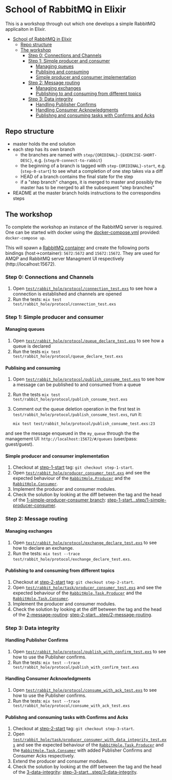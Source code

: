 # School of RabbitMQ in Elixir

This is a workshop through out which one develops a simple RabbitMQ applicaiton 
in Elixir.

- [School of RabbitMQ in Elixir](#school-of-rabbitmq-in-elixir)
  - [Repo structure](#repo-structure)
  - [The workshop](#the-workshop)
    - [Step 0: Connections and Channels](#step-0-connections-and-channels)
    - [Step 1: Simple producer and consumer](#step-1-simple-producer-and-consumer)
      - [Managing queues](#managing-queues)
      - [Publising and consuming](#publising-and-consuming)
      - [Simple producer and consumer implementation](#simple-producer-and-consumer-implementation)
    - [Step 2: Message routing](#step-2-message-routing)
      - [Managing exchanges](#managing-exchanges)
      - [Publishing to and consuming from different topics](#publishing-to-and-consuming-from-different-topics)
    - [Step 3: Data integrity](#step-3-data-integrity)
      - [Handling Publisher Confirms](#handling-publisher-confirms)
      - [Handling Consumer Acknowledgments](#handling-consumer-acknowledgments)
      - [Publishng and consuming tasks with Confirms and Acks](#publishng-and-consuming-tasks-with-confirms-and-acks)

## Repo structure

* master holds the end solution
* each step has its own branch
  * the branches are named with `step/{ORIDINAL}-{EXERCISE-SHORT-DESC}`, e.g. (`step/0-connect-to-rabbit`)
  * the beginning of a branch is tagged with `step-{ORIDINAL}-start`, e.g. (`step-0-start`) to see what a completion of one step takes via a diff
  * HEAD of a branch contains the final state for the step
  * if a "step branch" changes, it is merged to master and possibly the master 
  has to be merged to all the subsequent "step branches"
* README at the master branch holds instructions to the correspondins steps

## The workshop

To complete the workshop an instance of the RabbitMQ server is required. One
can be started with docker using the [docker-compose.yml](./docker-compose.yml)
provided: `docker-compose up`.

This will spawn a [RabbitMQ container](https://hub.docker.com/_/rabbitmq) and
create the following ports bindings (host->container): `5672:5672` and `15672:15672`.
They are used for AMQP and RabbitMQ server Managment UI respectively 
(http://localhost:15672).

### Step 0: Connections and Channels

1. Open [`test/rabbit_hole/protocol/connection_test.exs`](test/rabbit_hole/protocol/connection_test.exs) to see how a connection is established and channels are opened
2. Run the tests: `mix test test/rabbit_hole/protocol/connection_test.exs`

### Step 1: Simple producer and consumer

#### Managing queues

1. Open [`test/rabbit_hole/protocol/queue_declare_test.exs`](test/rabbit_hole/protocol/queue_declare_test.exs) to see how a queue is declared
2. Run the tests `mix test test/rabbit_hole/protocol/queue_declare_test.exs`

#### Publising and consuming

1. Open [`test/rabbit_hole/protocol/publish_consume_test.exs`](test/rabbit_hole/protocol/publish_consume_test.exs) to see how a message can be published to and consumed from a queue
2. Run the tests `mix test test/rabbit_hole/protocol/publish_consume_test.exs`
3. Comment out the queue deletion operation in the first test in `test/rabbit_hole/protocol/publish_consume_test.exs`, run it:

   `mix test test/rabbit_hole/protocol/publish_consume_test.exs:23`
   
and see the message enqueued in the `my_queue` through the the management UI: `http://localhost:15672/#/queues` (user/pass: guest/guest).

#### Simple producer and consumer implementation

1. Checkout at [step-1-start](https://github.com/lambdaacademy/2019.04_elixir/tree/step-1-start) tag: `git checkout step-1-start`.
2. Open [`test/rabbit_hole/producer_consumer_test.exs`](test/rabbit_hole/producer_consumer_test.exs) and see the expected behaviour of the [`RabbitHole.Producer`](lib/rabbit_hole/producer.ex) and the [`RabbitHole.Consumer`](lib/rabbit_hole/consumer.ex).
3. Implement the producer and consumer modules.
4. Check the solution by looking at the diff between the tag and the  head of the [1-simple-producer-consumer branch](https://github.com/lambdaacademy/2019.04_elixir/tree/step/1-simple-producer-consumer): [step-1-start...step/1-simple-producer-consumer](https://github.com/lambdaacademy/2019.04_elixir/compare/step-1-start...step/1-simple-producer-consumer).

### Step 2: Message routing

#### Managing exchanges

1. Open [`test/rabbit_hole/protocol/exchange_declare_test.exs`](test/rabbit_hole/protocol/exchange_declare_test.exs) to see how to declare an exchange.
2. Run the tests: `mix test --trace test/rabbit_hole/protocol/exchange_declare_test.exs`.

#### Publishing to and consuming from different topics

1. Checkout at [step-2-start](https://github.com/lambdaacademy/2019.04_elixir/tree/step-2-start) tag: `git checkout step-2-start`.
2. Open [`test/rabbit_hole/task/producer_consumer_test.exs`](test/rabbit_hole/task/producer_consumer_test.exs) and see the expected behaviour of the [`RabbitHole.Task.Producer`](lib/rabbit_hole/task/producer.ex) and the [`RabbitHole.Task.Consumer`](lib/rabbit_hole/task/consumer.ex).
3. Implement the producer and consumer modules.
4. Check the solution by looking at the diff between the tag and the  head of the [2-message-routing](https://github.com/lambdaacademy/2019.04_elixir/tree/step/2-message-routing): [step-2-start...step/2-message-routing](https://github.com/lambdaacademy/2019.04_elixir/compare/step-1-start...step/2-message-routing).

### Step 3: Data integrity

#### Handling Publisher Confirms

1. Open [`test/rabbit_hole/protocol/publish_with_confirm_test.exs`](test/rabbit_hole/protocol/publish_with_confirm_test.exs) to see how to use the Publisher confirms.
2. Run the tests: `mix test --trace test/rabbit_hole/protocol/publish_with_confirm_test.exs`

#### Handling Consumer Acknowledgments

1. Open [`test/rabbit_hole/protocol/consume_with_ack_test.exs`](test/rabbit_hole/protocol/consume_with_ack_test.exs) to see how to use the Publisher confirms.
2. Run the tests: `mix test --trace test/rabbit_hole/protocol/consume_with_ack_test.exs`

#### Publishng and consuming tasks with Confirms and Acks

1. Checkout at [step-2-start](https://github.com/lambdaacademy/2019.04_elixir/tree/step-3-start) tag: `git checkout step-3-start`.
2. Open [`test/rabbit_hole/task/producer_consumer_with_data_integrity_test.exs`](test/rabbit_hole/task/producer_consumer_with_data_integrity_test.exs) and see the expected behaviour of the [`RabbitHole.Task.Producer`](lib/rabbit_hole/task/producer.ex) and the [`RabbitHole.Task.Consumer`](lib/rabbit_hole/task/consumer.ex) with added Publisher Confirms and Consumer Acks respectively.
3. Extend the producer and consumer modules.
4. Check the solution by looking at the diff between the tag and the  head of the [3-data-integrity](https://github.com/lambdaacademy/2019.04_elixir/tree/step/3-data-integrity): [step-3-start...step/3-data-integrity](https://github.com/lambdaacademy/2019.04_elixir/compare/step-3-start...step/3-data-integrity).

